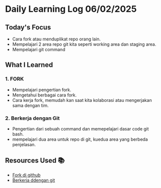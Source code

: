 # Daily Learning Log 06/02/2025 

## Today's Focus

- Cara fork atau menduplikat repo orang lain.
- Mempelajari 2 area repo git kita seperti working area dan staging area.
- Mempelajari git command

## What I Learned

### 1. FORK

- Mempelajari pengertian fork.
- Mengetahui berbagai cara fork.
- Cara kerja fork, memudah kan saat kita kolaborasi atau mengerjakan sama dengan tim.

### 2. Berkerja dengan Git

- Pengertian dari sebuah command dan memepelajari dasar code git bash.
- mempelajari dua area untuk repo di git, kuedua area yang berbeda penjelasan.

## Resources Used 📚

- [Fork di github](https://youtu.be/8rry2ncZmfg?si=f58genA25LRYgpX-)
- [Berkerja ddengan git](https://youtu.be/e-6OkXRqWaE?si=JDQm0k_gHQLrNXLn) 
